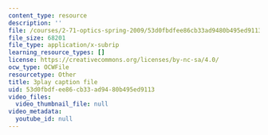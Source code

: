 ```yaml
---
content_type: resource
description: ''
file: /courses/2-71-optics-spring-2009/53d0fbdfee86cb33ad9480b495ed9113_IpFIp68ODNI.srt
file_size: 68201
file_type: application/x-subrip
learning_resource_types: []
license: https://creativecommons.org/licenses/by-nc-sa/4.0/
ocw_type: OCWFile
resourcetype: Other
title: 3play caption file
uid: 53d0fbdf-ee86-cb33-ad94-80b495ed9113
video_files:
  video_thumbnail_file: null
video_metadata:
  youtube_id: null
---
```

